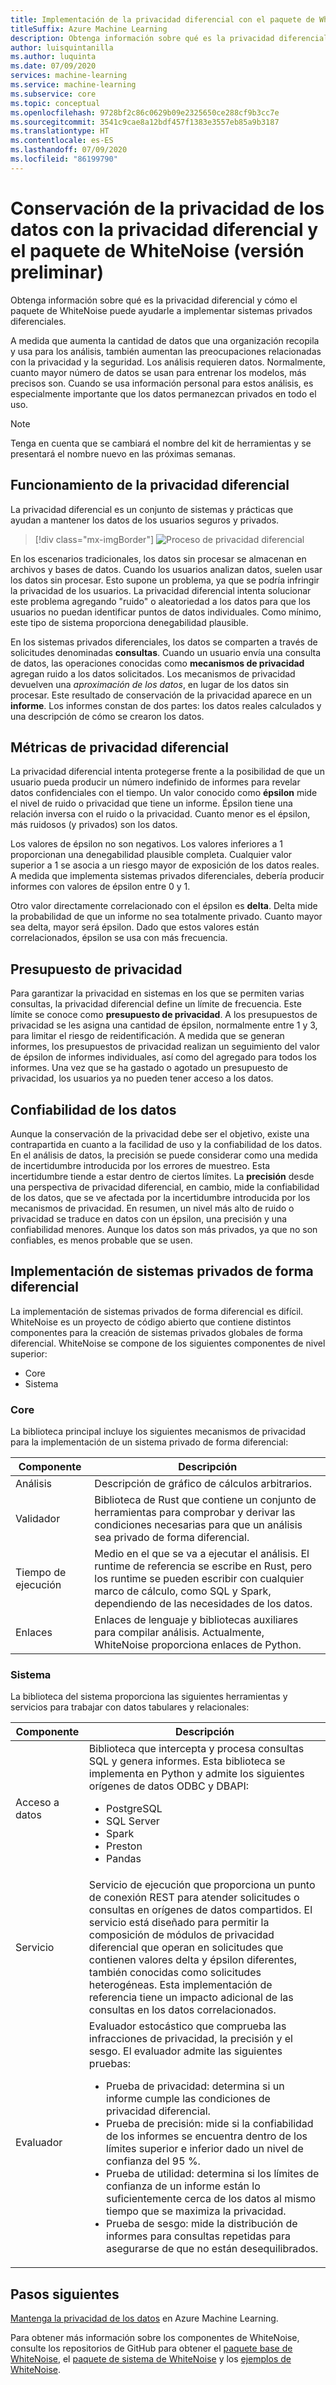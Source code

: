 ```yaml
---
title: Implementación de la privacidad diferencial con el paquete de WhiteNoise (versión preliminar)
titleSuffix: Azure Machine Learning
description: Obtenga información sobre qué es la privacidad diferencial y cómo el paquete de WhiteNoise puede ayudarle a implementar sistemas privados diferenciales que conserven la privacidad de los datos.
author: luisquintanilla
ms.author: luquinta
ms.date: 07/09/2020
services: machine-learning
ms.service: machine-learning
ms.subservice: core
ms.topic: conceptual
ms.openlocfilehash: 9728bf2c86c0629b09e2325650ce288cf9b3cc7e
ms.sourcegitcommit: 3541c9cae8a12bdf457f1383e3557eb85a9b3187
ms.translationtype: HT
ms.contentlocale: es-ES
ms.lasthandoff: 07/09/2020
ms.locfileid: "86199790"
---
```

# <a name="preserve-data-privacy-by-using-differential-privacy-and-the-whitenoise-package-preview"></a>Conservación de la privacidad de los datos con la privacidad diferencial y el paquete de WhiteNoise (versión preliminar)

Obtenga información sobre qué es la privacidad diferencial y cómo el paquete de WhiteNoise puede ayudarle a implementar sistemas privados diferenciales.

A medida que aumenta la cantidad de datos que una organización recopila y usa para los análisis, también aumentan las preocupaciones relacionadas con la privacidad y la seguridad. Los análisis requieren datos. Normalmente, cuanto mayor número de datos se usan para entrenar los modelos, más precisos son. Cuando se usa información personal para estos análisis, es especialmente importante que los datos permanezcan privados en todo el uso.

> [!NOTE]
> Tenga en cuenta que se cambiará el nombre del kit de herramientas y se presentará el nombre nuevo en las próximas semanas. 

## <a name="how-differential-privacy-works"></a>Funcionamiento de la privacidad diferencial

La privacidad diferencial es un conjunto de sistemas y prácticas que ayudan a mantener los datos de los usuarios seguros y privados.

> [!div class="mx-imgBorder"]
> ![Proceso de privacidad diferencial](./media/concept-differential-privacy/differential-privacy-process.jpg)

En los escenarios tradicionales, los datos sin procesar se almacenan en archivos y bases de datos. Cuando los usuarios analizan datos, suelen usar los datos sin procesar. Esto supone un problema, ya que se podría infringir la privacidad de los usuarios. La privacidad diferencial intenta solucionar este problema agregando "ruido" o aleatoriedad a los datos para que los usuarios no puedan identificar puntos de datos individuales. Como mínimo, este tipo de sistema proporciona denegabilidad plausible.

En los sistemas privados diferenciales, los datos se comparten a través de solicitudes denominadas **consultas**. Cuando un usuario envía una consulta de datos, las operaciones conocidas como **mecanismos de privacidad** agregan ruido a los datos solicitados. Los mecanismos de privacidad devuelven una *aproximación de los datos*, en lugar de los datos sin procesar. Este resultado de conservación de la privacidad aparece en un **informe**. Los informes constan de dos partes: los datos reales calculados y una descripción de cómo se crearon los datos.

## <a name="differential-privacy-metrics"></a>Métricas de privacidad diferencial

La privacidad diferencial intenta protegerse frente a la posibilidad de que un usuario pueda producir un número indefinido de informes para revelar datos confidenciales con el tiempo. Un valor conocido como **épsilon** mide el nivel de ruido o privacidad que tiene un informe. Épsilon tiene una relación inversa con el ruido o la privacidad. Cuanto menor es el épsilon, más ruidosos (y privados) son los datos.

Los valores de épsilon no son negativos. Los valores inferiores a 1 proporcionan una denegabilidad plausible completa. Cualquier valor superior a 1 se asocia a un riesgo mayor de exposición de los datos reales. A medida que implementa sistemas privados diferenciales, debería producir informes con valores de épsilon entre 0 y 1.

Otro valor directamente correlacionado con el épsilon es **delta**. Delta mide la probabilidad de que un informe no sea totalmente privado. Cuanto mayor sea delta, mayor será épsilon. Dado que estos valores están correlacionados, épsilon se usa con más frecuencia.

## <a name="privacy-budget"></a>Presupuesto de privacidad

Para garantizar la privacidad en sistemas en los que se permiten varias consultas, la privacidad diferencial define un límite de frecuencia. Este límite se conoce como **presupuesto de privacidad**. A los presupuestos de privacidad se les asigna una cantidad de épsilon, normalmente entre 1 y 3, para limitar el riesgo de reidentificación. A medida que se generan informes, los presupuestos de privacidad realizan un seguimiento del valor de épsilon de informes individuales, así como del agregado para todos los informes. Una vez que se ha gastado o agotado un presupuesto de privacidad, los usuarios ya no pueden tener acceso a los datos.  

## <a name="reliability-of-data"></a>Confiabilidad de los datos

Aunque la conservación de la privacidad debe ser el objetivo, existe una contrapartida en cuanto a la facilidad de uso y la confiabilidad de los datos. En el análisis de datos, la precisión se puede considerar como una medida de incertidumbre introducida por los errores de muestreo. Esta incertidumbre tiende a estar dentro de ciertos límites. La **precisión** desde una perspectiva de privacidad diferencial, en cambio, mide la confiabilidad de los datos, que se ve afectada por la incertidumbre introducida por los mecanismos de privacidad. En resumen, un nivel más alto de ruido o privacidad se traduce en datos con un épsilon, una precisión y una confiabilidad menores. Aunque los datos son más privados, ya que no son confiables, es menos probable que se usen.

## <a name="implementing-differentially-private-systems"></a>Implementación de sistemas privados de forma diferencial

La implementación de sistemas privados de forma diferencial es difícil. WhiteNoise es un proyecto de código abierto que contiene distintos componentes para la creación de sistemas privados globales de forma diferencial. WhiteNoise se compone de los siguientes componentes de nivel superior:

- Core
- Sistema

### <a name="core"></a>Core

La biblioteca principal incluye los siguientes mecanismos de privacidad para la implementación de un sistema privado de forma diferencial:

|Componente  |Descripción  |
|---------|---------|
|Análisis     | Descripción de gráfico de cálculos arbitrarios. |
|Validador     | Biblioteca de Rust que contiene un conjunto de herramientas para comprobar y derivar las condiciones necesarias para que un análisis sea privado de forma diferencial.          |
|Tiempo de ejecución     | Medio en el que se va a ejecutar el análisis. El runtime de referencia se escribe en Rust, pero los runtime se pueden escribir con cualquier marco de cálculo, como SQL y Spark, dependiendo de las necesidades de los datos.        |
|Enlaces     | Enlaces de lenguaje y bibliotecas auxiliares para compilar análisis. Actualmente, WhiteNoise proporciona enlaces de Python. |

### <a name="system"></a>Sistema

La biblioteca del sistema proporciona las siguientes herramientas y servicios para trabajar con datos tabulares y relacionales:

|Componente  |Descripción  |
|---------|---------|
|Acceso a datos     | Biblioteca que intercepta y procesa consultas SQL y genera informes. Esta biblioteca se implementa en Python y admite los siguientes orígenes de datos ODBC y DBAPI:<ul><li>PostgreSQL</li><li>SQL Server</li><li>Spark</li><li>Preston</li><li>Pandas</li></ul>|
|Servicio     | Servicio de ejecución que proporciona un punto de conexión REST para atender solicitudes o consultas en orígenes de datos compartidos. El servicio está diseñado para permitir la composición de módulos de privacidad diferencial que operan en solicitudes que contienen valores delta y épsilon diferentes, también conocidas como solicitudes heterogéneas. Esta implementación de referencia tiene un impacto adicional de las consultas en los datos correlacionados. |
|Evaluador     | Evaluador estocástico que comprueba las infracciones de privacidad, la precisión y el sesgo. El evaluador admite las siguientes pruebas: <ul><li>Prueba de privacidad: determina si un informe cumple las condiciones de privacidad diferencial.</li><li>Prueba de precisión: mide si la confiabilidad de los informes se encuentra dentro de los límites superior e inferior dado un nivel de confianza del 95 %.</li><li>Prueba de utilidad: determina si los límites de confianza de un informe están lo suficientemente cerca de los datos al mismo tiempo que se maximiza la privacidad.</li><li>Prueba de sesgo: mide la distribución de informes para consultas repetidas para asegurarse de que no están desequilibrados.</li></ul> |

## <a name="next-steps"></a>Pasos siguientes

[Mantenga la privacidad de los datos](how-to-differential-privacy.md) en Azure Machine Learning.

Para obtener más información sobre los componentes de WhiteNoise, consulte los repositorios de GitHub para obtener el [paquete base de WhiteNoise](https://github.com/opendifferentialprivacy/whitenoise-core), el [paquete de sistema de WhiteNoise](https://github.com/opendifferentialprivacy/whitenoise-system) y los [ejemplos de WhiteNoise](https://github.com/opendifferentialprivacy/whitenoise-samples).